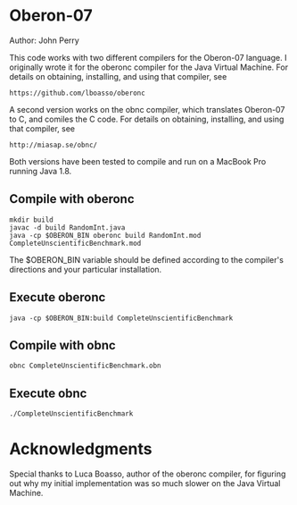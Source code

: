 # Oberon-07

Author: John Perry

This code works with two different compilers for the Oberon-07 language.
I originally wrote it for the oberonc compiler for the Java Virtual Machine.
For details on obtaining, installing, and using that compiler, see

    https://github.com/lboasso/oberonc

A second version works on the obnc compiler, which translates Oberon-07 to C,
and comiles the C code. For details on obtaining, installing, and using that
compiler, see

    http://miasap.se/obnc/

Both versions have been tested to compile and run on a MacBook Pro running
Java 1.8.

## Compile with oberonc

```
mkdir build
javac -d build RandomInt.java
java -cp $OBERON_BIN oberonc build RandomInt.mod CompleteUnscientificBenchmark.mod
```

The $OBERON_BIN variable should be defined according to the compiler's directions and your particular installation.

## Execute oberonc

```
java -cp $OBERON_BIN:build CompleteUnscientificBenchmark
```

## Compile with obnc

```
obnc CompleteUnscientificBenchmark.obn
```

## Execute obnc

```
./CompleteUnscientificBenchmark
```

# Acknowledgments

Special thanks to Luca Boasso, author of the oberonc compiler,
for figuring out why my initial implementation was so much
slower on the Java Virtual Machine.